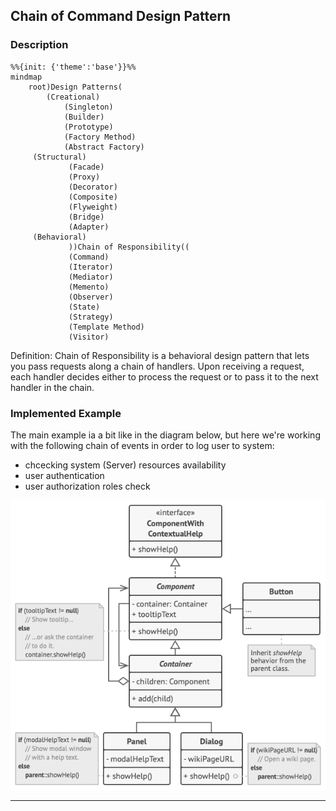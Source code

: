 ## Chain of Command Design Pattern

### Description
```mermaid
%%{init: {'theme':'base'}}%%
mindmap
	root)Design Patterns( 
		(Creational)
			(Singleton)
			(Builder)
			(Prototype)
			(Factory Method)
			(Abstract Factory)
	 (Structural)
			 (Facade)
			 (Proxy)
			 (Decorator)
			 (Composite)
			 (Flyweight)
			 (Bridge)
			 (Adapter)
	 (Behavioral)
			 ))Chain of Responsibility((
			 (Command)
			 (Iterator)
			 (Mediator)
			 (Memento)
			 (Observer)
			 (State)
			 (Strategy)
			 (Template Method)
			 (Visitor)
```


Definition: Chain of Responsibility is a behavioral design pattern that lets you pass requests along a chain of handlers. Upon receiving a request, each handler decides either to process the request or to pass it to the next handler in the chain.


### Implemented Example 

The main example ia a bit like in the diagram below, but here we're working with the following chain of events in order to log user to system:
* chcecking system (Server) resources availability
* user authentication
* user authorization roles check

![img.png](img.png)


___
